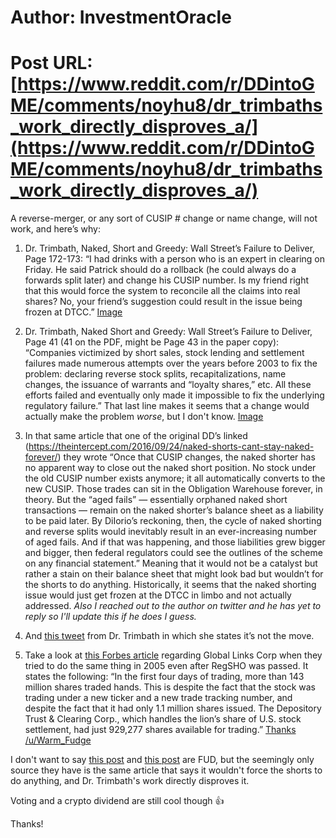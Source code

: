 # Author: InvestmentOracle
# Post URL: [https://www.reddit.com/r/DDintoGME/comments/noyhu8/dr_trimbaths_work_directly_disproves_a/](https://www.reddit.com/r/DDintoGME/comments/noyhu8/dr_trimbaths_work_directly_disproves_a/)


A reverse-merger, or any sort of CUSIP # change or name change, will not work, and here’s why:


1. Dr. Trimbath, Naked, Short and Greedy: Wall Street’s Failure to Deliver, Page 172-173:  “I had drinks with a person who is an expert in clearing on Friday. He said Patrick should do a rollback (he could always do a forwards split later) and change his CUSIP number. Is my friend right that this would force the system to reconcile all the claims into real shares? No, your friend’s suggestion could result in the issue being frozen at DTCC.” [Image](https://imgur.com/a/Jf5TClN)


2. Dr. Trimbath, Naked Short and Greedy: Wall Street’s Failure to Deliver, Page 41 (41 on the PDF, might be Page 43 in the paper copy): “Companies victimized by short sales, stock lending and settlement failures made numerous attempts over the years before 2003 to fix the problem: declaring reverse stock splits, recapitalizations, name changes, the issuance of warrants and “loyalty shares,” etc. All these efforts failed and eventually only made it impossible to fix the underlying regulatory failure.” That last line makes it seems that a change would actually make the problem *worse*, but I don't know. [Image](https://imgur.com/a/U2gZ12i)


3. In that same article that one of the original DD’s linked (https://theintercept.com/2016/09/24/naked-shorts-cant-stay-naked-forever/) they wrote “Once that CUSIP changes, the naked shorter has no apparent way to close out the naked short position. No stock under the old CUSIP number exists anymore; it all automatically converts to the new CUSIP. Those trades can sit in the Obligation Warehouse forever, in theory. But the “aged fails” — essentially orphaned naked short transactions — remain on the naked shorter’s balance sheet as a liability to be paid later. By DiIorio’s reckoning, then, the cycle of naked shorting and reverse splits would inevitably result in an ever-increasing number of aged fails. And if that was happening, and those liabilities grew bigger and bigger, then federal regulators could see the outlines of the scheme on any financial statement.” Meaning that it would not be a catalyst but rather a stain on their balance sheet that might look bad but wouldn’t for the shorts to do anything. Historically, it seems that the naked shorting issue would just get frozen at the DTCC in limbo and not actually addressed. *Also I reached out to the author on twitter and he has yet to reply so I'll update this if he does I guess.*


4. And [this tweet](https://i.redd.it/k1h6uwj0bb271.jpg) from Dr. Trimbath in which she states it’s not the move.


5. Take a look at [this Forbes article](https://www.forbes.com/2006/08/25/naked-shorts-global-links-cx_lm_0825naked.html?sh=7940abe48400) regarding Global Links Corp when they tried to do the same thing in 2005 even after RegSHO was passed. It states the following: “In the first four days of trading, more than 143 million shares traded hands. This is despite the fact that the stock was trading under a new ticker and a new trade tracking number, and despite the fact that it had only 1.1 million shares issued. The Depository Trust & Clearing Corp., which handles the lion’s share of U.S. stock settlement, had just 929,277 shares available for trading.” [Thanks /u/Warm_Fudge](https://www.reddit.com/r/Superstonk/comments/ngj4br/using_pure_logic_why_gamestop_will_be_the_ones_to/gyrjh10/)


I don't want to say [this post](https://www.reddit.com/r/Superstonk/comments/n7bv2h/ryan_cohens_kill_shotthe_reverse_merger/) and [this post](https://www.reddit.com/r/Superstonk/comments/nnmb4c/tombstone_tweet_confirms_reverse_merger_reposted/) are FUD, but the seemingly only source they have is the same article that says it wouldn't force the shorts to do anything, and Dr. Trimbath's work directly disproves it. 


Voting and a crypto dividend are still cool though 👍


Thanks!